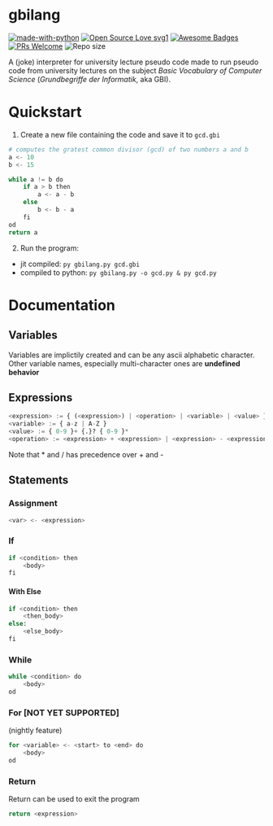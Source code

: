 # gbilang
[![made-with-python](https://img.shields.io/badge/Made%20with-Python-1f425f.svg)](https://www.python.org/)
[![Open Source Love svg1](https://badges.frapsoft.com/os/v1/open-source.svg?v=103)](https://github.com/ellerbrock/open-source-badges/)
[![Awesome Badges](https://img.shields.io/badge/badges-awesome-green.svg)](https://github.com/Naereen/badges)
[![PRs Welcome](https://img.shields.io/badge/PRs-welcome-brightgreen.svg?style=flat-square)](http://makeapullrequest.com)
![Repo size](https://img.shields.io/github/repo-size/DragonFighter603/gbilang)

A (joke) interpreter for university lecture pseudo code made to run pseudo code from university lectures on the subject 
_Basic Vocabulary of Computer Science_ (_Grundbegriffe der Informatik_, aka GBI).

# Quickstart
1. Create a new file containing the code and save it to `gcd.gbi`
```py
# computes the gratest common divisor (gcd) of two numbers a and b
a <- 10
b <- 15

while a != b do
    if a > b then
        a <- a - b
    else
        b <- b - a
    fi
od
return a
```
2. Run the program:
  - jit compiled: `py gbilang.py gcd.gbi`
  - compiled to python: `py gbilang.py -o gcd.py & py gcd.py`

# Documentation
## Variables
Variables are implictily created and can be any ascii alphabetic character.
Other variable names, especially multi-character ones are **undefined behavior**
## Expressions
```py
<expression> := { (<expression>) | <operation> | <variable> | <value> }
<variable> := { a-z | A-Z }
<value> := { 0-9 }+ {.}? { 0-9 }*
<operation> := <expression> + <expression> | <expression> - <expression> | <expression> * <expression> | <expression> / <expression>
```
Note that * and / has precedence over + and -
## Statements
### Assignment
```py
<var> <- <expression>
```
### If
```py
if <condition> then
    <body>
fi
```
#### With Else
```py
if <condition> then
    <then_body>
else:
    <else_body>
fi
```
### While
```py
while <condition> do
    <body>
od
```
### For [NOT YET SUPPORTED]
(nightly feature)
```py
for <variable> <- <start> to <end> do
    <body>
od
```
### Return
Return can be used to exit the program
```py
return <expression>
```
